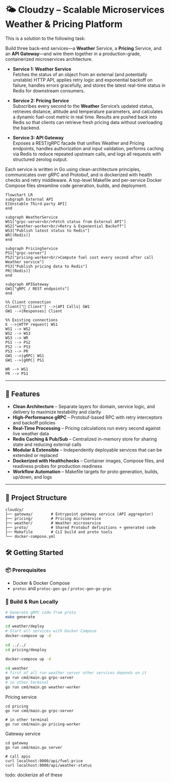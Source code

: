 # 🌤️ Cloudzy – Scalable Microservices Weather & Pricing Platform

This is a solution to the following task: 

Build three back-end services—a **Weather** Service, a **Pricing** Service, and an **API Gateway**—and wire them together in a production-grade, containerized microservices architecture.

- **Service 1: Weather Service**  
  Fetches the status of an object from an external (and potentially unstable) HTTP API, applies retry logic and exponential backoff on failure, handles errors gracefully, and stores the latest real-time status in Redis for downstream consumers.

- **Service 2: Pricing Service**  
  Subscribes every second to the **Weather** Service’s updated status, retrieves distance, altitude and temperature parameters, and calculates a dynamic fuel-cost metric in real time. Results are pushed back into Redis so that clients can retrieve fresh pricing data without overloading the backend.

- **Service 3: API Gateway**  
  Exposes a REST/gRPC facade that unifies Weather and Pricing endpoints, handles authorization and input validation, performs caching via Redis to reduce repeated upstream calls, and logs all requests with structured zerolog output.

Each service is written in Go using clean-architecture principles, communicates over gRPC and Protobuf, and is dockerized with health checks and retry middleware. A top-level Makefile and per-service Docker Compose files streamline code generation, builds, and deployment.

```mermaid
flowchart LR
subgraph External API
E[Unstable Third-party API]
end

subgraph WeatherService
WS1["grpc-server<br/>Fetch status from External API"]
WS2["weather-worker<br/>Retry & Exponential Backoff"]
WS3["Publish latest status to Redis"]
WR[(Redis)]
end

subgraph PricingService
PS1["grpc-server"]
PS2["pricing-worker<br/>Compute fuel cost every second after call Weather service"]
PS3["Publish pricing data to Redis"]
PR[(Redis)]
end

subgraph APIGateway
GW1["gRPC / REST endpoints"]
end

%% Client connection
Client["👤 Client"] -->|API Calls| GW1
GW1 -->|Responses| Client

%% Existing connections
E -->|HTTP request| WS1
WS1 --> WS2
WS2 --> WS3
WS3 --> WR
PS1 --> PS2
PS2 --> PS3
PS3 --> PR
GW1 -->|gRPC| WS1
GW1 -->|gRPC| PS1

WR --> WS1
PR --> PS1
```

---

## 🚀 Features

- **Clean Architecture** – Separate layers for domain, service logic, and delivery to maximize testability and clarity  
- **High-Performance gRPC** – Protobuf-based RPC with retry interceptors and backoff policies  
- **Real-Time Processing** – Pricing calculations run every second against live weather data  
- **Redis Caching & Pub/Sub** – Centralized in-memory store for sharing state and reducing external calls  
- **Modular & Extensible** – Independently deployable services that can be extended or replaced  
- **Dockerized with Healthchecks** – Container images, Compose files, and readiness probes for production readiness  
- **Workflow Automation** – Makefile targets for proto generation, builds, up/down, and logs

---

## 📁 Project Structure

```
cloudzy/
├── gateway/        # Entrypoint gateway service (API aggregator)
├── pricing/        # Pricing microservice
├── weather/        # Weather microservice
├── proto/          # Shared Protobuf definitions + generated code
├── Makefile        # CLI build and proto tools
└── docker-compose.yml
```

## 🛠️ Getting Started

### 📦 Prerequisites

- Docker & Docker Compose
- `protoc` and `protoc-gen-go` / `protoc-gen-go-grpc`

### 🔧 Build & Run Locally

```bash
# Generate gRPC code from proto
make generate

cd weather/deploy
# Start all services with Docker Compose
docker-compose up -d

cd ../../
cd pricing/deoploy

docker-compose up -d

cd weather
# first of all run weather server other services depends on it
go run cmd/main.go grpc-server
# in other terminal
go run cmd/main.go weather-worker
```

Pricing service
```
cd pricing
go run cmd/main.go grpc-server

# in other terminal
go run cmd/main.go pricing-worker
```
Gateway service
```
cd gateway
go run cmd/main.go server

# call apis
curl localhost:8000/api/fuel-price
curl localhost:8000/api/weather-status
```
todo: dockerize all of these